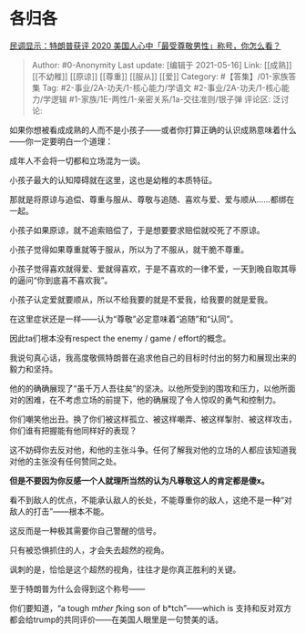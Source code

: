 # 各归各
[民调显示：特朗普获评 2020 美国人心中「最受尊敬男性」称号，你怎么看？](https://www.zhihu.com/question/437157779/answer/1655314720)

> Author: #0-Anonymity
> Last update: [编辑于 2021-05-16]
> Link: [[成熟]] [[不幼稚]] [[原谅]] [[尊重]] [[服从]] [[爱]]
> Category: #【答集】/01-家族答集
> Tag: #2-事业/2A-功夫/1-核心能力/学语文 #2-事业/2A-功夫/1-核心能力/学逻辑 #1-家族/1E-两性/1-亲密关系/1a-交往准则/银子弹
> 评论区:
> 泛讨论:

如果你想被看成成熟的人而不是小孩子——或者你打算正确的认识成熟意味着什么——你一定要明白一个道理：

成年人不会将一切都和立场混为一谈。

小孩子最大的认知障碍就在这里，这也是幼稚的本质特征。

那就是将原谅与追偿、尊重与服从、尊敬与追随、喜欢与爱、爱与顺从……都绑在一起。

小孩子如果原谅，就不追索赔偿了，于是想要要求赔偿就咬死了不原谅。

小孩子觉得如果尊重就等于服从，所以为了不服从，就干脆不尊重。

小孩子觉得喜欢就得爱、爱就得喜欢，于是不喜欢的一律不爱，一天到晚自取其辱的逼问“你到底喜不喜欢我”。

小孩子认定爱就要顺从，所以不给我要的就是不爱我，给我要的就是爱我。

在这里症状还是一样——认为“尊敬”必定意味着“追随”和“认同”。

因此ta们根本没有respect the enemy / game / effort的概念。

我说句真心话，我高度敬佩特朗普在追求他自己的目标时付出的努力和展现出来的毅力和坚持。

他的的确确展现了“虽千万人吾往矣”的坚决。以他所受到的围攻和压力，以他所面对的困难，在不考虑立场的前提下，他的确展现了令人惊叹的勇气和控制力。

你们嘲笑他出丑。换了你们被这样孤立、被这样嘲弄、被这样掣肘、被这样攻击，你们谁有把握能有他同样好的表现？

这不妨碍你去反对他，和他的主张斗争。任何了解我对他的立场的人都应该知道我对他的主张没有任何赞同之处。

**但是不要因为你反感一个人就理所当然的认为凡尊敬这人的肯定都是傻x。**

看不到敌人的优点，不能承认敌人的长处，不能尊重你的敌人，这绝不是一种“对敌人的打击”——根本不能。

这反而是一种极其需要你自己警醒的信号。

只有被恐惧抓住的人，才会失去超然的视角。

讽刺的是，恰恰是这个超然的视角，往往才是你真正胜利的关键。

至于特朗普为什么会得到这个称号——

你们要知道，“a tough m*ther f*king son of b*tch”——which is 支持和反对双方都会给trump的共同评价——在美国人眼里是一句赞美的话。
